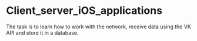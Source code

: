 # Client_server_iOS_applications

The task is to learn how to work with the network, receive data using the VK API and store it in a database.

